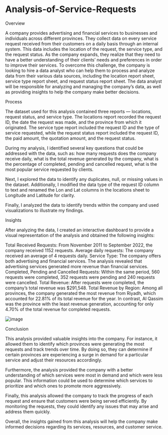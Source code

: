 # Analysis-of-Service-Requests

Overview

A company provides advertising and financial services to businesses and individuals across different provinces. They collect data on every service request received from their customers on a daily basis through an internal system. This data includes the location of the request, the service type, and the request status. As the company expands, they realize that they need to have a better understanding of their clients’ needs and preferences in order to improve their services. To overcome this challenge, the company is looking to hire a data analyst who can help them to process and analyze data from their various data sources, including the location report sheet, service type report sheet, and request status report sheet. The data analyst will be responsible for analyzing and managing the company’s data, as well as providing insights to help the company make better decisions.

Process

The dataset used for this analysis contained three reports — locations, request status, and service type. The locations report recorded the request ID, the date the request was made, and the province from which it originated. The service type report included the request ID and the type of service requested, while the request status report included the request ID, the paid amount, the quotation amount, and the request status.

During my analysis, I identified several key questions that could be addressed with the data, such as: how many requests does the company receive daily, what is the total revenue generated by the company, what is the percentage of completed, pending and cancelled request, what is the most popular service requested by clients.

Next, I explored the data to identify any duplicates, null, or missing values in the dataset. Additionally, I modified the data type of the request ID column to text and renamed the Lon and Lat columns in the locations sheet to Longitude and Latitude for clarity.

Finally, I analyzed the data to identify trends within the company and used visualizations to illustrate my findings.

Insights

After analyzing the data, I created an interactive dashboard to provide a visual representation of the analysis and obtained the following insights:

Total Received Requests: From November 2011 to September 2022, the company received 1152 requests.
Average daily requests: The company received an average of 4 requests daily.
Service Type: The company offers both advertising and financial services. The analysis revealed that advertising services generated more revenue than financial services.
Completed, Pending and Cancelled Requests: Within the same period, 560 requests were completed, 352 requests were pending and 240 requests were cancelled.
Total Revenue: After requests were completed, the company’s total revenue was $291,548.
Total Revenue by Region: Among all provinces, the company generated the most revenue from Riyadh, which accounted for 22.81% of its total revenue for the year. In contrast, Al Qassim was the province with the least revenue generation, accounting for only 4.70% of the total revenue for completed requests.

![image](https://github.com/user-attachments/assets/c96fff9c-7f2e-4654-8601-6d62946841db)

Conclusion

This analysis provided valuable insights into the company. For instance, it allowed them to identify which provinces were generating the most requests and track trends over time. By doing so, they can determine if certain provinces are experiencing a surge in demand for a particular service and adjust their resources accordingly.

Furthermore, the analysis provided the company with a better understanding of which services were most in demand and which were less popular. This information could be used to determine which services to prioritize and which ones to promote more aggressively.

Finally, this analysis allowed the company to track the progress of each request and ensure that customers were being served efficiently. By monitoring the requests, they could identify any issues that may arise and address them quickly.

Overall, the insights gained from this analysis will help the company make informed decisions regarding its services, resources, and customer service.
